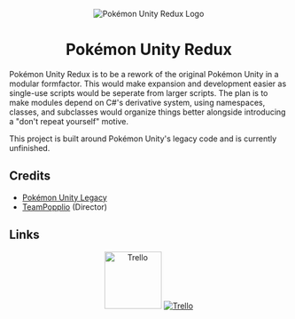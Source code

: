 <p align="center">
    <img alt="Pokémon Unity Redux Logo" src="https://i.imgur.com/4GrFnm1.png"/>
    <h1 align="center">Pokémon Unity Redux</h3>
</p>

Pokémon Unity Redux is to be a rework of the original Pokémon Unity in a modular formfactor.
This would make expansion and development easier as single-use scripts would be seperate from larger scripts.
The plan is to make modules depend on C#'s derivative system, using namespaces, classes, and subclasses would organize things better alongside introducing a "don't repeat yourself" motive.

This project is built around Pokémon Unity's legacy code and is currently unfinished.

## Credits

* [Pokémon Unity Legacy](https://github.com/PokemonUnity/PokemonUnity/tree/master)
* [TeamPopplio](https://github.com/TeamPopplio) (Director)

## Links

<p align="center">
    <a href="https://discord.gg/7yzMVA7"><img alt="Trello" height=103 src="https://i.imgur.com/JtoQm1v.png"/></a>
    <a href="https://trello.com/b/PEpi6aMP/pok%C3%A9mon-unity-redux"><img alt="Trello" src="https://i.imgur.com/zi1dBpv.png"/></a>
</p>
